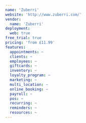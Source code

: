 ```yaml
---
name: 'Zuberri'
website: 'http://www.zuberri.com/'
vendor:
  name: 'Zuberri'
deployment:
  web: true
free_trial: true
pricing: 'from £11.99'
features:
  appointments: ~
  clients: ~
  employees: ~
  giftcards: ~
  inventory: ~
  loyalty_program: ~
  marketing: ~
  multi_location: ~
  online_booking: ~
  payroll: ~
  pos: ~
  recurring: ~
  reminders: ~
  resources: ~
---
```

